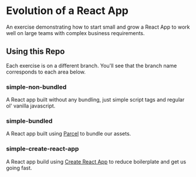 # Evolution of a React App

An exercise demonstrating how to start small and grow a React App to work well on large teams with complex business requirements.

## Using this Repo

Each exercise is on a different branch.  You'll see that the branch name corresponds to each area below.

### simple-non-bundled

A React app built without any bundling, just simple script tags and regular ol' vanilla javascript.

### simple-bundled

A React app built using [Parcel](https://parceljs.org/) to bundle our assets.

### simple-create-react-app

A React app build using [Create React App](https://github.com/facebook/create-react-app) to reduce boilerplate and get us going fast.
